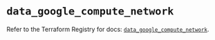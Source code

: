 # `data_google_compute_network`

Refer to the Terraform Registry for docs: [`data_google_compute_network`](https://registry.terraform.io/providers/hashicorp/google/6.35.0/docs/data-sources/compute_network).
